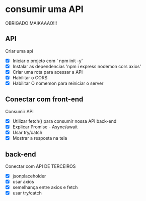# consumir uma API
OBRIGADO MAIKAAAO!!! 
## API
 Criar uma api
 - [x] Iniciar o projeto com ' npm init -y'
 - [x] Instalar as dependencias 'npm i express nodemon cors axios'
 - [x] Criar uma rota para acessar a API
 - [x] Habilitar o CORS
 - [x] Habilitar O nomemon para reiniciar o server

 ## Conectar com front-end
 Consumir API
 - [x] Utilizar fetch() para consumir nossa API back-end
 - [x] Explicar Promise - Async/await
 - [x] Usar try/catch
 - [x] Mostrar a resposta na tela

 ## back-end
Conectar com API DE TERCEIROS

- [x] jsonplaceholder
- [x] usar axios
- [x] semelhança entre axios e fetch
- [x] usar try/catch
